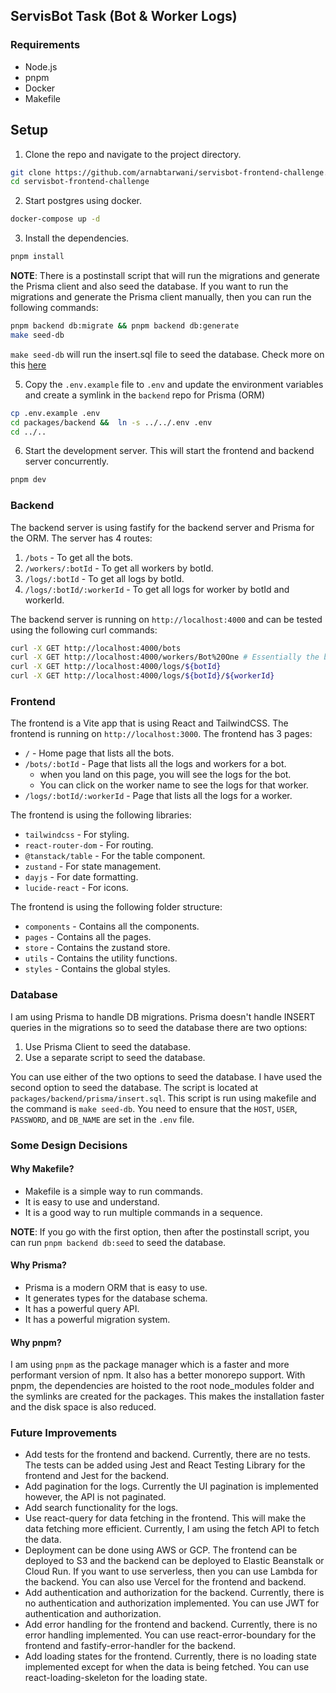 ## ServisBot Task (Bot & Worker Logs)

### Requirements

- Node.js
- pnpm
- Docker
- Makefile

## Setup

1. Clone the repo and navigate to the project directory.

```bash
git clone https://github.com/arnabtarwani/servisbot-frontend-challenge.git
cd servisbot-frontend-challenge
```

2. Start postgres using docker.

```bash
docker-compose up -d
```

3. Install the dependencies.

```bash
pnpm install
```

**NOTE**: There is a postinstall script that will run the migrations and generate the Prisma client and also seed the database. If you want to run the migrations and generate the Prisma client manually, then you can run the following commands:

```bash
pnpm backend db:migrate && pnpm backend db:generate
make seed-db
```

`make seed-db` will run the insert.sql file to seed the database. Check more on this [here](#database)

5. Copy the `.env.example` file to `.env` and update the environment variables and create a symlink in the `backend` repo for Prisma (ORM)

```bash
cp .env.example .env
cd packages/backend &&  ln -s ../../.env .env
cd ../..
```

6. Start the development server. This will start the frontend and backend server concurrently.

```bash
pnpm dev
```

### Backend

The backend server is using fastify for the backend server and Prisma for the ORM. The server has 4 routes:

1. `/bots` - To get all the bots.
2. `/workers/:botId` - To get all workers by botId.
3. `/logs/:botId` - To get all logs by botId.
4. `/logs/:botId/:workerId` - To get all logs for worker by botId and workerId.

The backend server is running on `http://localhost:4000` and can be tested using the following curl commands:

```bash
curl -X GET http://localhost:4000/bots
curl -X GET http://localhost:4000/workers/Bot%20One # Essentially the bot Id should be passed here but the worker table has bot name as the foreign key
curl -X GET http://localhost:4000/logs/${botId}
curl -X GET http://localhost:4000/logs/${botId}/${workerId}
```

### Frontend

The frontend is a Vite app that is using React and TailwindCSS. The frontend is running on `http://localhost:3000`. The frontend has 3 pages:

- `/` - Home page that lists all the bots.
- `/bots/:botId` - Page that lists all the logs and workers for a bot.
  - when you land on this page, you will see the logs for the bot.
  - You can click on the worker name to see the logs for that worker.
- `/logs/:botId/:workerId` - Page that lists all the logs for a worker.

The frontend is using the following libraries:

- `tailwindcss` - For styling.
- `react-router-dom` - For routing.
- `@tanstack/table` - For the table component.
- `zustand` - For state management.
- `dayjs` - For date formatting.
- `lucide-react` - For icons.

The frontend is using the following folder structure:

- `components` - Contains all the components.
- `pages` - Contains all the pages.
- `store` - Contains the zustand store.
- `utils` - Contains the utility functions.
- `styles` - Contains the global styles.

### Database

I am using Prisma to handle DB migrations. Prisma doesn't handle INSERT queries in the migrations so to seed the database there are two options:

1. Use Prisma Client to seed the database.
2. Use a separate script to seed the database.

You can use either of the two options to seed the database. I have used the second option to seed the database. The script is located at `packages/backend/prisma/insert.sql`. This script is run using makefile and the command is `make seed-db`. You need to ensure that the `HOST`, `USER`, `PASSWORD`, and `DB_NAME` are set in the `.env` file.

### Some Design Decisions

#### Why Makefile?

- Makefile is a simple way to run commands.
- It is easy to use and understand.
- It is a good way to run multiple commands in a sequence.

**NOTE**: If you go with the first option, then after the postinstall script, you can run `pnpm backend db:seed` to seed the database.

#### Why Prisma?

- Prisma is a modern ORM that is easy to use.
- It generates types for the database schema.
- It has a powerful query API.
- It has a powerful migration system.

#### Why pnpm?

I am using `pnpm` as the package manager which is a faster and more performant version of npm. It also has a better monorepo support. With pnpm, the dependencies are hoisted to the root node_modules folder and the symlinks are created for the packages. This makes the installation faster and the disk space is also reduced.

### Future Improvements

- Add tests for the frontend and backend. Currently, there are no tests. The tests can be added using Jest and React Testing Library for the frontend and Jest for the backend.
- Add pagination for the logs. Currently the UI pagination is implemented however, the API is not paginated.
- Add search functionality for the logs.
- Use react-query for data fetching in the frontend. This will make the data fetching more efficient. Currently, I am using the fetch API to fetch the data.
- Deployment can be done using AWS or GCP. The frontend can be deployed to S3 and the backend can be deployed to Elastic Beanstalk or Cloud Run. If you want to use serverless, then you can use Lambda for the backend. You can also use Vercel for the frontend and backend.
- Add authentication and authorization for the backend. Currently, there is no authentication and authorization implemented. You can use JWT for authentication and authorization.
- Add error handling for the frontend and backend. Currently, there is no error handling implemented. You can use react-error-boundary for the frontend and fastify-error-handler for the backend.
- Add loading states for the frontend. Currently, there is no loading state implemented except for when the data is being fetched. You can use react-loading-skeleton for the loading state.
